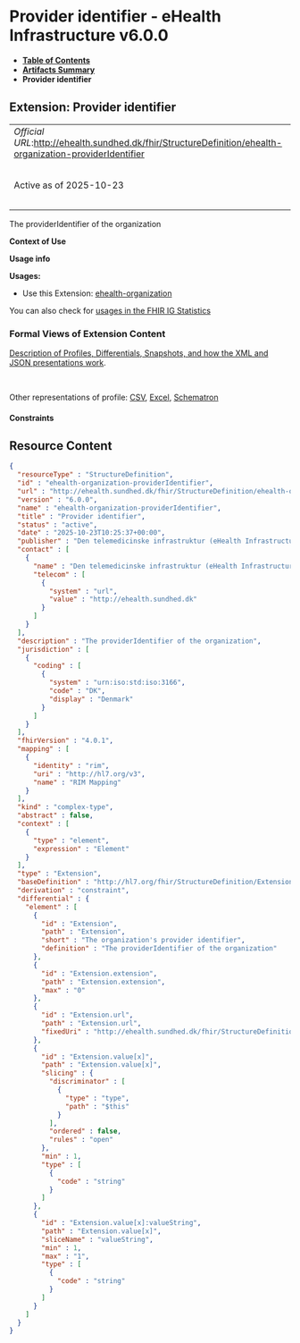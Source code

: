 # Provider identifier - eHealth Infrastructure v6.0.0

* [**Table of Contents**](toc.md)
* [**Artifacts Summary**](artifacts.md)
* **Provider identifier**

## Extension: Provider identifier 

| | |
| :--- | :--- |
| *Official URL*:http://ehealth.sundhed.dk/fhir/StructureDefinition/ehealth-organization-providerIdentifier | *Version*:6.0.0 |
| Active as of 2025-10-23 | *Computable Name*:ehealth-organization-providerIdentifier |

The providerIdentifier of the organization

**Context of Use**

**Usage info**

**Usages:**

* Use this Extension: [ehealth-organization](StructureDefinition-ehealth-organization.md)

You can also check for [usages in the FHIR IG Statistics](https://packages2.fhir.org/xig/dk.ehealth.sundhed.fhir.ig.core|current/StructureDefinition/ehealth-organization-providerIdentifier)

### Formal Views of Extension Content

 [Description of Profiles, Differentials, Snapshots, and how the XML and JSON presentations work](http://build.fhir.org/ig/FHIR/ig-guidance/readingIgs.html#structure-definitions). 

 

Other representations of profile: [CSV](StructureDefinition-ehealth-organization-providerIdentifier.csv), [Excel](StructureDefinition-ehealth-organization-providerIdentifier.xlsx), [Schematron](StructureDefinition-ehealth-organization-providerIdentifier.sch) 

#### Constraints



## Resource Content

```json
{
  "resourceType" : "StructureDefinition",
  "id" : "ehealth-organization-providerIdentifier",
  "url" : "http://ehealth.sundhed.dk/fhir/StructureDefinition/ehealth-organization-providerIdentifier",
  "version" : "6.0.0",
  "name" : "ehealth-organization-providerIdentifier",
  "title" : "Provider identifier",
  "status" : "active",
  "date" : "2025-10-23T10:25:37+00:00",
  "publisher" : "Den telemedicinske infrastruktur (eHealth Infrastructure)",
  "contact" : [
    {
      "name" : "Den telemedicinske infrastruktur (eHealth Infrastructure)",
      "telecom" : [
        {
          "system" : "url",
          "value" : "http://ehealth.sundhed.dk"
        }
      ]
    }
  ],
  "description" : "The providerIdentifier of the organization",
  "jurisdiction" : [
    {
      "coding" : [
        {
          "system" : "urn:iso:std:iso:3166",
          "code" : "DK",
          "display" : "Denmark"
        }
      ]
    }
  ],
  "fhirVersion" : "4.0.1",
  "mapping" : [
    {
      "identity" : "rim",
      "uri" : "http://hl7.org/v3",
      "name" : "RIM Mapping"
    }
  ],
  "kind" : "complex-type",
  "abstract" : false,
  "context" : [
    {
      "type" : "element",
      "expression" : "Element"
    }
  ],
  "type" : "Extension",
  "baseDefinition" : "http://hl7.org/fhir/StructureDefinition/Extension",
  "derivation" : "constraint",
  "differential" : {
    "element" : [
      {
        "id" : "Extension",
        "path" : "Extension",
        "short" : "The organization's provider identifier",
        "definition" : "The providerIdentifier of the organization"
      },
      {
        "id" : "Extension.extension",
        "path" : "Extension.extension",
        "max" : "0"
      },
      {
        "id" : "Extension.url",
        "path" : "Extension.url",
        "fixedUri" : "http://ehealth.sundhed.dk/fhir/StructureDefinition/ehealth-organization-providerIdentifier"
      },
      {
        "id" : "Extension.value[x]",
        "path" : "Extension.value[x]",
        "slicing" : {
          "discriminator" : [
            {
              "type" : "type",
              "path" : "$this"
            }
          ],
          "ordered" : false,
          "rules" : "open"
        },
        "min" : 1,
        "type" : [
          {
            "code" : "string"
          }
        ]
      },
      {
        "id" : "Extension.value[x]:valueString",
        "path" : "Extension.value[x]",
        "sliceName" : "valueString",
        "min" : 1,
        "max" : "1",
        "type" : [
          {
            "code" : "string"
          }
        ]
      }
    ]
  }
}

```
